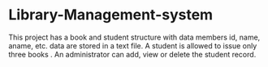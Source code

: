 # Library-Management-system
This project has a book and student structure with data members id, name, aname, etc. data are stored in a text file. A student is allowed to issue only three books . An administrator can add, view or delete the student record.
